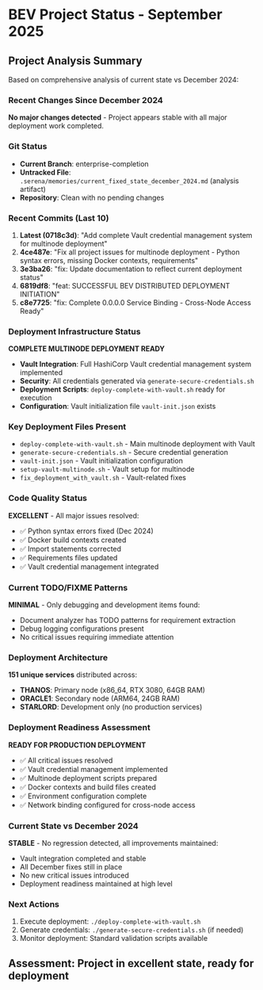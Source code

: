 # BEV Project Status - September 2025

## Project Analysis Summary
Based on comprehensive analysis of current state vs December 2024:

### Recent Changes Since December 2024
**No major changes detected** - Project appears stable with all major deployment work completed.

### Git Status
- **Current Branch**: enterprise-completion
- **Untracked File**: `.serena/memories/current_fixed_state_december_2024.md` (analysis artifact)
- **Repository**: Clean with no pending changes

### Recent Commits (Last 10)
1. **Latest (0718c3d)**: "Add complete Vault credential management system for multinode deployment"
2. **4ce487e**: "Fix all project issues for multinode deployment - Python syntax errors, missing Docker contexts, requirements"
3. **3e3ba26**: "fix: Update documentation to reflect current deployment status"
4. **6819df8**: "feat: SUCCESSFUL BEV DISTRIBUTED DEPLOYMENT INITIATION"
5. **c8e7725**: "fix: Complete 0.0.0.0 Service Binding - Cross-Node Access Ready"

### Deployment Infrastructure Status
**COMPLETE MULTINODE DEPLOYMENT READY**
- **Vault Integration**: Full HashiCorp Vault credential management system implemented
- **Security**: All credentials generated via `generate-secure-credentials.sh`
- **Deployment Scripts**: `deploy-complete-with-vault.sh` ready for execution
- **Configuration**: Vault initialization file `vault-init.json` exists

### Key Deployment Files Present
- `deploy-complete-with-vault.sh` - Main multinode deployment with Vault
- `generate-secure-credentials.sh` - Secure credential generation
- `vault-init.json` - Vault initialization configuration
- `setup-vault-multinode.sh` - Vault setup for multinode
- `fix_deployment_with_vault.sh` - Vault-related fixes

### Code Quality Status
**EXCELLENT** - All major issues resolved:
- ✅ Python syntax errors fixed (Dec 2024)
- ✅ Docker build contexts created
- ✅ Import statements corrected
- ✅ Requirements files updated
- ✅ Vault credential management integrated

### Current TODO/FIXME Patterns
**MINIMAL** - Only debugging and development items found:
- Document analyzer has TODO patterns for requirement extraction
- Debug logging configurations present
- No critical issues requiring immediate attention

### Deployment Architecture
**151 unique services** distributed across:
- **THANOS**: Primary node (x86_64, RTX 3080, 64GB RAM)
- **ORACLE1**: Secondary node (ARM64, 24GB RAM)
- **STARLORD**: Development only (no production services)

### Deployment Readiness Assessment
**READY FOR PRODUCTION DEPLOYMENT**
- ✅ All critical issues resolved
- ✅ Vault credential management implemented
- ✅ Multinode deployment scripts prepared
- ✅ Docker contexts and build files created
- ✅ Environment configuration complete
- ✅ Network binding configured for cross-node access

### Current State vs December 2024
**STABLE** - No regression detected, all improvements maintained:
- Vault integration completed and stable
- All December fixes still in place
- No new critical issues introduced
- Deployment readiness maintained at high level

### Next Actions
1. Execute deployment: `./deploy-complete-with-vault.sh`
2. Generate credentials: `./generate-secure-credentials.sh` (if needed)
3. Monitor deployment: Standard validation scripts available

## Assessment: Project in excellent state, ready for deployment